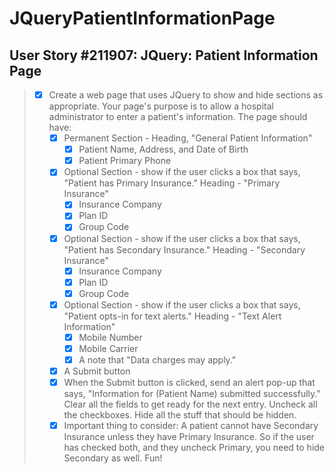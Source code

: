 JQueryPatientInformationPage
============================

User Story #211907: JQuery: Patient Information Page
----------------------------------------------------

> - [x] Create a web page that uses JQuery to show and hide sections as appropriate.
>   Your page's purpose is to allow a hospital administrator to enter a patient's
>   information. The page should have:
>   - [x] Permanent Section - Heading, "General Patient Information"
>     - [x] Patient Name, Address, and Date of Birth
>     - [x] Patient Primary Phone
>   - [x] Optional Section - show if the user clicks a box that says, "Patient has
>     Primary Insurance." Heading - "Primary Insurance"
>     - [x] Insurance Company
>     - [x] Plan ID
>     - [x] Group Code
>   - [x] Optional Section - show if the user clicks a box that says, "Patient has
>     Secondary Insurance." Heading - "Secondary Insurance"
>     - [x] Insurance Company
>     - [x] Plan ID
>     - [x] Group Code
>   - [x] Optional Section - show if the user clicks a box that says, "Patient opts-in
>     for text alerts." Heading - "Text Alert Information"
>     - [x] Mobile Number
>     - [x] Mobile Carrier
>     - [x] A note that "Data charges may apply."
>   - [x] A Submit button
>   - [x] When the Submit button is clicked, send an alert pop-up that says,
>     "Information for (Patient Name) submitted successfully." Clear all the fields to
>     get ready for the next entry. Uncheck all the checkboxes. Hide all the stuff that
>     should be hidden.
>   - [x] Important thing to consider: A patient cannot have Secondary Insurance unless
>     they have Primary Insurance. So if the user has checked both, and they uncheck
>     Primary, you need to hide Secondary as well. Fun!
